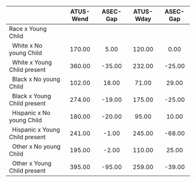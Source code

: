
|                      |    ATUS-Wend |     ASEC-Gap |    ATUS-Wday |     ASEC-Gap |
| -------------------- | :----------: | :----------: | :----------: | :----------: |
| Race x Young Child   |              |              |              |              |
| &nbsp;&nbsp;White x No young Child |       170.00 |         5.00 |       120.00 |         0.00 |
| &nbsp;&nbsp;White x Young Child present |       360.00 |       -35.00 |       232.00 |       -25.00 |
| &nbsp;&nbsp;Black x No young Child |       102.00 |        18.00 |        71.00 |        29.00 |
| &nbsp;&nbsp;Black x Young Child present |       274.00 |       -19.00 |       175.00 |       -25.00 |
| &nbsp;&nbsp;Hispanic x No young Child |       180.00 |       -20.00 |        95.00 |        10.00 |
| &nbsp;&nbsp;Hispanic x Young Child present |       241.00 |        -1.00 |       245.00 |       -68.00 |
| &nbsp;&nbsp;Other x No young Child |       195.00 |        -2.00 |       110.00 |        25.00 |
| &nbsp;&nbsp;Other x Young Child present |       395.00 |       -95.00 |       259.00 |       -39.00 |


